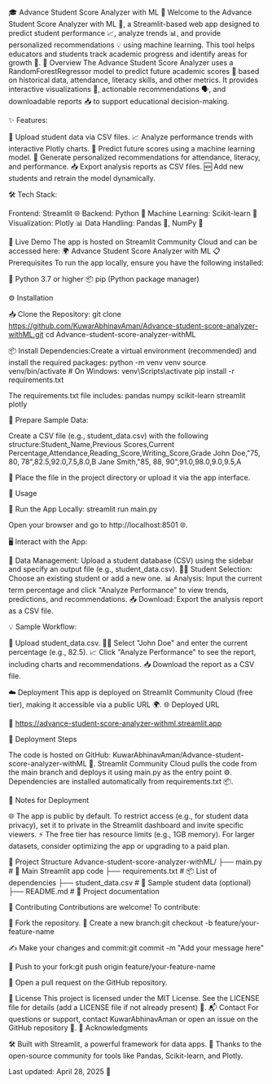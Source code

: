 🎓 Advance Student Score Analyzer with ML 🌟
Welcome to the Advance Student Score Analyzer with ML 🚀, a Streamlit-based web app designed to predict student performance 📈, analyze trends 📊, and provide personalized recommendations 💡 using machine learning. This tool helps educators and students track academic progress and identify areas for growth 🌱.
🌟 Overview
The Advance Student Score Analyzer uses a RandomForestRegressor model to predict future academic scores 📝 based on historical data, attendance, literacy skills, and other metrics. It provides interactive visualizations 🎨, actionable recommendations 🗣️, and downloadable reports 📥 to support educational decision-making.

✨ Features:

📂 Upload student data via CSV files.
📈 Analyze performance trends with interactive Plotly charts.
🔮 Predict future scores using a machine learning model.
💬 Generate personalized recommendations for attendance, literacy, and performance.
📥 Export analysis reports as CSV files.
🆕 Add new students and retrain the model dynamically.


🛠️ Tech Stack:

Frontend: Streamlit 🌐
Backend: Python 🐍
Machine Learning: Scikit-learn 🤖
Visualization: Plotly 📊
Data Handling: Pandas 🐼, NumPy 🔢



🔗 Live Demo
The app is hosted on Streamlit Community Cloud and can be accessed here:
🌍 Advance Student Score Analyzer with ML
📋 Prerequisites
To run the app locally, ensure you have the following installed:

🐍 Python 3.7 or higher
📦 pip (Python package manager)

⚙️ Installation

📥 Clone the Repository:
git clone https://github.com/KuwarAbhinavAman/Advance-student-score-analyzer-withML.git
cd Advance-student-score-analyzer-withML


📦 Install Dependencies:Create a virtual environment (recommended) and install the required packages:
python -m venv venv
source venv/bin/activate  # On Windows: venv\Scripts\activate
pip install -r requirements.txt

The requirements.txt file includes:
pandas
numpy
scikit-learn
streamlit
plotly


📄 Prepare Sample Data:

Create a CSV file (e.g., student_data.csv) with the following structure:Student_Name,Previous Scores,Current Percentage,Attendance,Reading_Score,Writing_Score,Grade
John Doe,"75, 80, 78",82.5,92.0,7.5,8.0,B
Jane Smith,"85, 88, 90",91.0,98.0,9.0,9.5,A


📂 Place the file in the project directory or upload it via the app interface.



🚀 Usage

🏃 Run the App Locally:
streamlit run main.py

Open your browser and go to http://localhost:8501 🌐.

🖥️ Interact with the App:

📂 Data Management: Upload a student database (CSV) using the sidebar and specify an output file (e.g., student_data.csv).
👩‍🎓 Student Selection: Choose an existing student or add a new one.
📊 Analysis: Input the current term percentage and click "Analyze Performance" to view trends, predictions, and recommendations.
📥 Download: Export the analysis report as a CSV file.


💡 Sample Workflow:

📂 Upload student_data.csv.
👩‍🎓 Select "John Doe" and enter the current percentage (e.g., 82.5).
📈 Click "Analyze Performance" to see the report, including charts and recommendations.
📥 Download the report as a CSV file.



☁️ Deployment
This app is deployed on Streamlit Community Cloud (free tier), making it accessible via a public URL 🌍.
🌐 Deployed URL

🔗 https://advance-student-score-analyzer-withml.streamlit.app

🚀 Deployment Steps

The code is hosted on GitHub: KuwarAbhinavAman/Advance-student-score-analyzer-withML 📂.
Streamlit Community Cloud pulls the code from the main branch and deploys it using main.py as the entry point ⚙️.
Dependencies are installed automatically from requirements.txt 📦.

📝 Notes for Deployment

🌐 The app is public by default. To restrict access (e.g., for student data privacy), set it to private in the Streamlit dashboard and invite specific viewers.
⚡ The free tier has resource limits (e.g., 1GB memory). For larger datasets, consider optimizing the app or upgrading to a paid plan.

📁 Project Structure
Advance-student-score-analyzer-withML/
├── main.py               # 📜 Main Streamlit app code
├── requirements.txt      # 📦 List of dependencies
├── student_data.csv      # 📄 Sample student data (optional)
├── README.md             # 📖 Project documentation

🤝 Contributing
Contributions are welcome! To contribute:

🍴 Fork the repository.
🌿 Create a new branch:git checkout -b feature/your-feature-name


✍️ Make your changes and commit:git commit -m "Add your message here"


🚀 Push to your fork:git push origin feature/your-feature-name


📩 Open a pull request on the GitHub repository.

📜 License
This project is licensed under the MIT License. See the LICENSE file for details (add a LICENSE file if not already present) 📝.
📬 Contact
For questions or support, contact KuwarAbhinavAman or open an issue on the GitHub repository 📩.
🙏 Acknowledgments

🛠️ Built with Streamlit, a powerful framework for data apps.
💖 Thanks to the open-source community for tools like Pandas, Scikit-learn, and Plotly.


Last updated: April 28, 2025 📅
